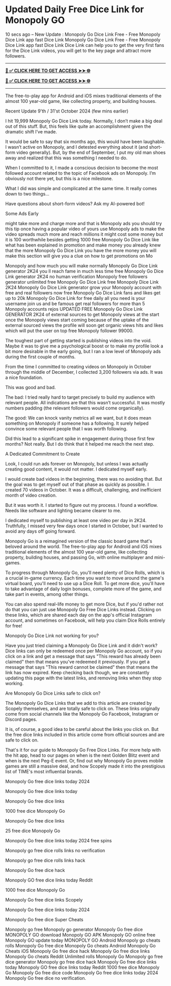# Updated Daily Free Dice Link for Monopoly GO

10 secs ago – New Update : Monopoly Go Dice Link Free - Free Monopoly Dice Link app fast Dice Link Monopoly Go Dice Link Free - Free Monopoly Dice Link app fast Dice Link Dice Link can help you to get the very first fans for the Dice Link videos, you will get to the key page and attract more followers.

**************************************

**[📌 ✅ CLICK HERE TO GET ACCESS ➤➤ 🌐](https://ik.imagekit.io/s3xdymcmd/monopoly-free.html)**

**[📌 ✅ CLICK HERE TO GET ACCESS ➤➤ 🌐](https://ik.imagekit.io/s3xdymcmd/monopoly-free.html)**

**************************************

The free-to-play app for Android and iOS mixes traditional elements of the almost 100 year-old game, like collecting property, and building houses.

Recent Update 9'th / 31'st October 2024 (few mins earlier)

I hit 19,999 Monopoly Go Dice Link today. Normally, I don’t make a big deal out of this stuff. But, this feels like quite an accomplishment given the dramatic shift I’ve made.

It would be safe to say that six months ago, this would have been laughable. I wasn’t active on Monopoly, and I detested everything about it (and short-form video generally). But, by the end of September, I put my old man shoes away and realized that this was something I needed to do.

When I committed to it, I made a conscious decision to become the most followed account related to the topic of Facebook ads on Monopoly. I’m obviously not there yet, but this is a nice milestone.

What I did was simple and complicated at the same time. It really comes down to two things…

Have questions about short-form videos? Ask my AI-powered bot!

Some Ads Early

might take more and charge more and that is Monopoly ads you should try this tip once having a popular video of yours use Monopoly ads to make the video spreads much more and reach millions it might cost some money but it is 100 worthwhile besides getting 1000 free Monopoly Go Dice Link like what has been explained in promotion and make money you already knew that the more Monopoly Go Dice Link you have the more money you will make this section will give you a clue on how to get promotions on Mo

Monopoly and how much you will make normally Monopoly Go Dice Link generator 2K24 you ll reach fame in much less time free Monopoly Go Dice Link generator 2K24 no human verification Monopoly free followers generator unlimited free Monopoly Go Dice Link free Monopoly Dice Link 2K24 Monopoly Go Dice Link generator grow your Monopoly account with free and real followers now free Monopoly Go Dice Link fans and likes get up to 20k Monopoly Go Dice Link for free daily all you need is your username join us and be famous get real followers for more than 5 Monopoly accounts rejos UPDATED FREE Monopoly Go Dice Link GENERATOR 2K24 of external sources to get Monopoly views at the start once the Monopoly views start coming because of the uptake of the external sourced views the profile will soon get organic views hits and likes which will put the user on top free Monopoly follower 99000.

The toughest part of getting started is publishing videos into the void. Maybe it was to give me a psychological boost or to make my profile look a bit more desirable in the early going, but I ran a low level of Monopoly ads during the first couple of months.

From the time I committed to creating videos on Monopoly in October through the middle of December, I collected 3,200 followers via ads. It was a nice foundation.

This was good and bad.

The bad: I tried really hard to target precisely to build my audience with relevant people. All indications are that this wasn’t successful. It was mostly numbers padding (the relevant followers would come organically).

The good: We can knock vanity metrics all we want, but it does mean something on Monopoly if someone has a following. It surely helped convince some relevant people that I was worth following.

Did this lead to a significant spike in engagement during those first few months? Not really. But I do think that it helped me reach the next step.

A Dedicated Commitment to Create

Look, I could run ads forever on Monopoly, but unless I was actually creating good content, it would not matter. I dedicated myself early.

I would create bad videos in the beginning, there was no avoiding that. But the goal was to get myself out of that phase as quickly as possible. I created 70 videos in October. It was a difficult, challenging, and inefficient month of video creation.

But it was worth it. I started to figure out my process. I found a workflow. Needs like software and lighting became clearer to me.

I dedicated myself to publishing at least one video per day in 2K24. Truthfully, I missed very few days once I started in October, but I wanted to avoid any days off going forward.

Monopoly Go is a reimagined version of the classic board game that's beloved around the world. The free-to-play app for Android and iOS mixes traditional elements of the almost 100 year-old game, like collecting property, building houses, and passing Go, with online multiplayer and mini-games.

To progress through Monopoly Go, you'll need plenty of Dice Rolls, which is a crucial in-game currency. Each time you want to move around the game's virtual board, you'll need to use up a Dice Roll. To get more dice, you'll have to take advantage of daily login bonuses, complete more of the game, and take part in events, among other things.

You can also spend real-life money to get more Dice, but if you'd rather not do that you can just use Monopoly Go Free Dice Links instead. Clicking on these links, which are shared each day on the app's official Instagram account, and sometimes on Facebook, will help you claim Dice Rolls entirely for free!

Monopoly Go Dice Link not working for you?

Have you just tried claiming a Monopoly Go Dice Link and it didn't work? Dice links can only be redeemed once per Monopoly Go account, so if you click on a link and get a message that says "This reward has already been claimed" then that means you've redeemed it previously. If you get a message that says "This reward cannot be claimed" then that means the link has now expired. Keep checking back though, we are constantly updating this page with the latest links, and removing links when they stop working.

Are Monopoly Go Dice Links safe to click on?

The Monopoly Go Dice Links that we add to this article are created by Scopely themselves, and are totally safe to click on. These links originally come from social channels like the Monopoly Go Facebook, Instagram or Discord pages.

It is, of course, a good idea to be careful about the links you click on. But the free dice links included in this article come from official sources and are safe to click on.

That's it for our guide to Monopoly Go Free Dice Links. For more help with the hit app, head to our pages on when is the next Golden Blitz event and when is the next Peg-E event. Or, find out why Monopoly Go proves mobile games are still a massive deal, and how Scopely made it into the prestigious list of TIME's most influential brands.

Monopoly Go free dice links today 2024

Monopoly Go free dice links today

Monopoly Go free dice links

1000 free dice Monopoly Go

Monopoly Go free dice links

25 free dice Monopoly Go

Monopoly Go free dice links today 2024 free spins

Monopoly go free dice rolls links no verification

Monopoly go free dice rolls links hack

Monopoly Go free dice hack

Monopoly GO free dice links today Reddit

1000 free dice Monopoly Go

Monopoly Go free dice links Scopely

Monopoly Go free dice links today 2024

Monopoly Go free dice Super Cheats

Monopoly go free Monopoly go generator Monopoly Go free dice MONOPOLY GO download Monopoly GO APK Monopoly GO online free Monopoly GO update today MONOPOLY GO Android Monopoly go cheats rolls Monopoly Go free dice Monopoly Go cheats Android Monopoly Go Cheats iOS Monopoly Go free dice hack Monopoly Go free dice links Monopoly Go cheats Reddit Unlimited rolls Monopoly Go Monopoly go free dice generator Monopoly go free dice hack Monopoly Go free dice links today Monopoly GO free dice links today Reddit 1000 free dice Monopoly Go Monopoly Go free dice code Monopoly Go free dice links today 2024 Monopoly Go free dice no verification.
